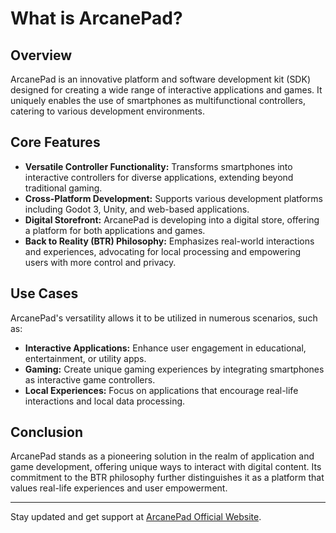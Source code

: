 # What is ArcanePad?

## Overview

ArcanePad is an innovative platform and software development kit (SDK) designed for creating a wide range of interactive applications and games. It uniquely enables the use of smartphones as multifunctional controllers, catering to various development environments.

## Core Features

- **Versatile Controller Functionality:** Transforms smartphones into interactive controllers for diverse applications, extending beyond traditional gaming.
- **Cross-Platform Development:** Supports various development platforms including Godot 3, Unity, and web-based applications.
- **Digital Storefront:** ArcanePad is developing into a digital store, offering a platform for both applications and games.
- **Back to Reality (BTR) Philosophy:** Emphasizes real-world interactions and experiences, advocating for local processing and empowering users with more control and privacy.

## Use Cases

ArcanePad's versatility allows it to be utilized in numerous scenarios, such as:
- **Interactive Applications:** Enhance user engagement in educational, entertainment, or utility apps.
- **Gaming:** Create unique gaming experiences by integrating smartphones as interactive game controllers.
- **Local Experiences:** Focus on applications that encourage real-life interactions and local data processing.

<!-- ## Getting Started

For developers looking to integrate ArcanePad into their projects, our [official documentation](get-started) provides comprehensive guides and resources. -->

## Conclusion

ArcanePad stands as a pioneering solution in the realm of application and game development, offering unique ways to interact with digital content. Its commitment to the BTR philosophy further distinguishes it as a platform that values real-life experiences and user empowerment.

---
Stay updated and get support at [ArcanePad Official Website](https://arcanepad.com).
